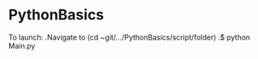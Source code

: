 # PythonBasics

To launch:
.Navigate to (cd ~git/.../PythonBasics/script/folder)
.$ python Main.py


